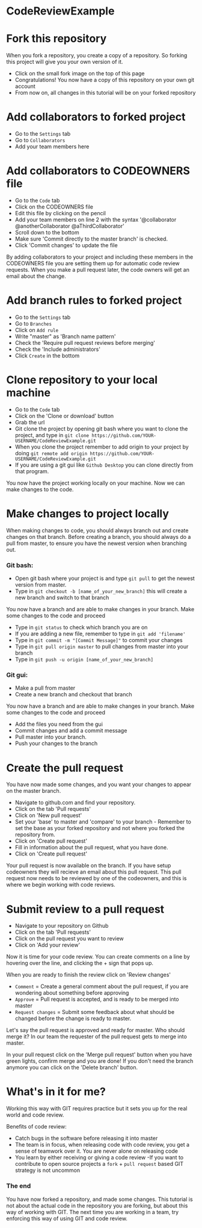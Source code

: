 # CodeReviewExample


# Fork this repository
When you fork a repository, you create a copy of a repository. So forking this project will give you your own version of it.

- Click on the small fork image on the top of this page
- Congratulations! You now have a copy of this repository on your own git account
- From now on, all changes in this tutorial will be on your forked repository

# Add collaborators to forked project
- Go to the `Settings` tab
- Go to `Collaborators`
- Add your team members here

# Add collaborators to CODEOWNERS file
- Go to the `Code` tab
- Click on the CODEOWNERS file
- Edit this file by clicking on the pencil
- Add your team members on line 2 with the syntax '@collaborator @anotherCollaborator @aThirdCollaborator'
- Scroll down to the bottom
- Make sure 'Commit directly to the master branch' is checked. 
- Click 'Commit changes' to update the file

By adding collaborators to your project and including these members in the CODEOWNERS file you are setting them up for automatic code review requests. When you make a pull request later, the code owners will get an email about the change.


# Add branch rules to forked project
- Go to the `Settings` tab
- Go to `Branches`
- Click on `Add rule`
- Write "master" as 'Branch name pattern' 
- Check the 'Require pull request reviews before merging' 
- Check the 'Include administrators' 
- Click `Create` in the bottom

# Clone repository to your local machine
- Go to the `Code` tab
- Click on the 'Clone or download' button
- Grab the url
- Git clone the project by opening git bash where you want to clone the project, and type in `git clone https://github.com/YOUR-USERNAME/CodeReviewExample.git`
- When you clone the project remember to add origin to your project by doing `git remote add origin https://github.com/YOUR-USERNAME/CodeReviewExample.git`
- If you are using a git gui like `Github Desktop` you can clone directly from that program.

You now have the project working locally on your machine. Now we can make changes to the code.


# Make changes to project locally

When making changes to code, you should always branch out and create changes on that branch.
Before creating a branch, you should always do a pull from master, to ensure you have the newest version when branching out.

### Git bash:
- Open git bash where your project is and type `git pull` to get the newest version from master. 
- Type in `git checkout -b [name_of_your_new_branch]` this will create a new branch and switch to that branch

You now have a branch and are able to make changes in your branch. Make some changes to the code and proceed

- Type in `git status` to check which branch you are on
- If you are adding a new file, remember to type in `git add 'filename'`
- Type in `git commit -m "[Commit Message]"` to commit your changes
- Type in `git pull origin master` to pull changes from master into your branch
- Type in `git push -u origin [name_of_your_new_branch]`


### Git gui: 
- Make a pull from master
- Create a new branch and checkout that branch 

You now have a branch and are able to make changes in your branch. Make some changes to the code and proceed

- Add the files you need from the gui
- Commit changes and add a commit message
- Pull master into your branch.
- Push your changes to the branch

# Create the pull request

You have now made some changes, and you want your changes to appear on the master branch.

- Navigate to github.com and find your repository. 
- Click on the tab 'Pull requests'
- Click on 'New pull request' 
- Set your 'base' to master and 'compare' to your branch - Remember to set the base as your forked repository and not where you forked the repository from. 
- Click on 'Create pull request'
- Fill in information about the pull request, what you have done.
- Click on 'Create pull request' 

Your pull request is now available on the branch.
If you have setup codeowners they will recieve an email about this pull request. This pull request now needs to be reviewed by one of the codeowners, and this is where we begin working with code reviews. 


# Submit review to a pull request
- Navigate to your repository on Github
- Click on the tab 'Pull requests'
- Click on the pull request you want to review
- Click on 'Add your review'

Now it is time for your code review.
You can create comments on a line by hovering over the line, and clicking the + sign that pops up.

When you are ready to finish the review click on 'Review changes'
- `Comment` = Create a general comment about the pull request, if you are wondering about something before approving
- `Approve` = Pull request is accepted, and is ready to be merged into master
- `Request changes` = Submit some feedback about what should be changed before the change is ready to master.

Let's say the pull request is approved and ready for master. Who should merge it?
In our team the requester of the pull request gets to merge into master.

In your pull request click on the 'Merge pull request' button when you have green lights, confirm merge and you are done!
If you don't need the branch anymore you can click on the 'Delete branch' button.

# What's in it for me?

Working this way with GIT requires practice but it sets you up for the real world and code review.

Benefits of code review:
- Catch bugs in the software before releasing it into master
- The team is in focus, when releasing code with code review, you get a sense of teamwork over it. You are never alone on releasing code
- You learn by either receiving or giving a code review
-If you want to contribute to open source projects a `fork` + `pull request` based GIT strategy is not uncommon

### The end
You have now forked a repository, and made some changes. This tutorial is not about the actual code in the repository you are forking, but about this way of working with GIT. The next time you are working in a team, try enforcing this way of using GIT and code review.



